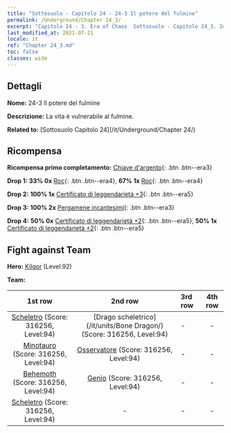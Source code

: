 ```yaml
---
title: "Sottosuolo - Capitolo 24 - 24-3 Il potere del fulmine"
permalink: /Underground/Chapter 24_3/
excerpt: "Capitolo 24 - 3. Era of Chaos  Sottosuolo - Capitolo 24_3. 24-3 Il potere del fulmine"
last_modified_at: 2021-07-21
locale: it
ref: "Chapter 24_3.md"
toc: false
classes: wide
---
```


## Dettagli

 **Nome:** 24-3 Il potere del fulmine

 **Descrizione:** La vita è vulnerabile al fulmine.

 **Related to:** [Sottosuolo Capitolo 24](/it/Underground/Chapter 24/)

## Ricompensa

 **Ricompensa primo completamento:** [Chiave d'argento](/ItemsIT/con_693/){: .btn .btn--era3}

 **Drop 1:** **33% 0x** [Roc](/ItemsIT/unt_221/){: .btn .btn--era4}, **67% 1x** [Roc](/ItemsIT/unt_221/){: .btn .btn--era4}

 **Drop 2:** **100% 1x** [Certificato di leggendarietà +3](/ItemsIT/mat_88/){: .btn .btn--era5}

 **Drop 3:** **100% 2x** [Pergamene incantesimi](/ItemsIT/con_694/){: .btn .btn--era3}

 **Drop 4:** **50% 0x** [Certificato di leggendarietà +2](/ItemsIT/mat_81/){: .btn .btn--era5}, **50% 1x** [Certificato di leggendarietà +2](/ItemsIT/mat_81/){: .btn .btn--era5}


## Fight against Team
 **Hero:** [Kilgor](/it/heroes/Kilgor/) (Level:92)

 **Team:**


  | 1st row | 2nd row | 3rd row | 4th row |
  |:----:|:----:|:----|:----:|
  | [Scheletro](/it/units/Skeleton/) (Score: 316256, Level:94)  | [Drago scheletrico](/it/units/Bone Dragon/) (Score: 316256, Level:94)  | - | - |
  | [Minotauro](/it/units/Minotaur/) (Score: 316256, Level:94)  | [Osservatore](/it/units/Beholder/) (Score: 316256, Level:94)  | - | - |
  | [Behemoth](/it/units/Behemoth/) (Score: 316256, Level:94)  | [Genio](/it/units/Genie/) (Score: 316256, Level:94)  | - | - |
  | [Scheletro](/it/units/Skeleton/) (Score: 316256, Level:94)  | - | - | - |


